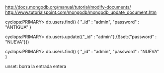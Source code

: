 http://docs.mongodb.org/manual/tutorial/modify-documents/
http://www.tutorialspoint.com/mongodb/mongodb_update_document.htm

cyclops:PRIMARY> db.users.find()
{ "_id" : "admin", "password" : "ANTIGUA" }

cyclops:PRIMARY> db.users.update({"_id" : "admin"},{$set:{"password" : "NUEVA"}})

cyclops:PRIMARY> db.users.find()
{ "_id" : "admin", "password" : "NUEVA" }


unset: borra la entrada entera
